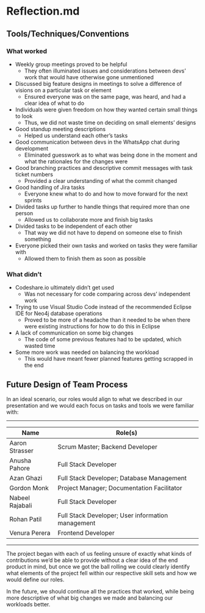 # Reflection.md

## Tools/Techniques/Conventions

### What worked

- Weekly group meetings proved to be helpful
    - They often illuminated issues and considerations between devs’ work that would have otherwise gone unmentioned
- Discussed big feature designs in meetings to solve a difference of visions on a particular task or element
    - Ensured everyone was on the same page, was heard, and had a clear idea of what to do
- Individuals were given freedom on how they wanted certain small things to look
    - Thus, we did not waste time on deciding on small elements’ designs
- Good standup meeting descriptions
    - Helped us understand each other’s tasks
- Good communication between devs in the WhatsApp chat during development
    - Eliminated guesswork as to what was being done in the moment and what the rationales for the changes were
- Good branching practices and descriptive commit messages with task ticket numbers
    - Provided a clear understanding of what the commit changed
- Good handling of Jira tasks
    - Everyone knew what to do and how to move forward for the next sprints
- Divided tasks up further to handle things that required more than one person
    - Allowed us to collaborate more and finish big tasks
- Divided tasks to be independent of each other
    - That way we did not have to depend on someone else to finish something
- Everyone picked their own tasks and worked on tasks they were familiar with
    - Allowed them to finish them as soon as possible

### What didn’t

- Codeshare.io ultimately didn’t get used
    - Was not necessary for code comparing across devs’ independent work
- Trying to use Visual Studio Code instead of the recommended Eclipse IDE for Neo4j database operations
    - Proved to be more of a headache than it needed to be when there were existing instructions for how to do this in Eclipse
- A lack of communication on some big changes
    - The code of some previous features had to be updated, which wasted time
- Some more work was needed on balancing the workload 
    - This would have meant fewer planned features getting scrapped in the end

## Future Design of Team Process

In an ideal scenario, our roles would align to what we described in our presentation and we would each focus on tasks and tools we were familiar with:

----------------------------------------------------------------
Name            | Role(s)
----------------|-----------------------------------------------
Aaron Strasser  | Scrum Master; Backend Developer
Anusha Pahore   | Full Stack Developer
Azan Ghazi      | Full Stack Developer; Database Management
Gordon Monk     | Project Manager; Documentation Facilitator
Nabeel Rajabali | Full Stack Developer
Rohan Patil     | Full Stack Developer; User information management
Venura Perera   | Frontend Developer
----------------------------------------------------------------

The project began with each of us feeling unsure of exactly what kinds of contributions we’d be able to provide without a clear idea of the end product in mind, but once we got the ball rolling we could clearly identify what elements of the project fell within our respective skill sets and how we would define our roles.

In the future, we should continue all the practices that worked, while being more descriptive of what big changes we made and balancing our workloads better.

